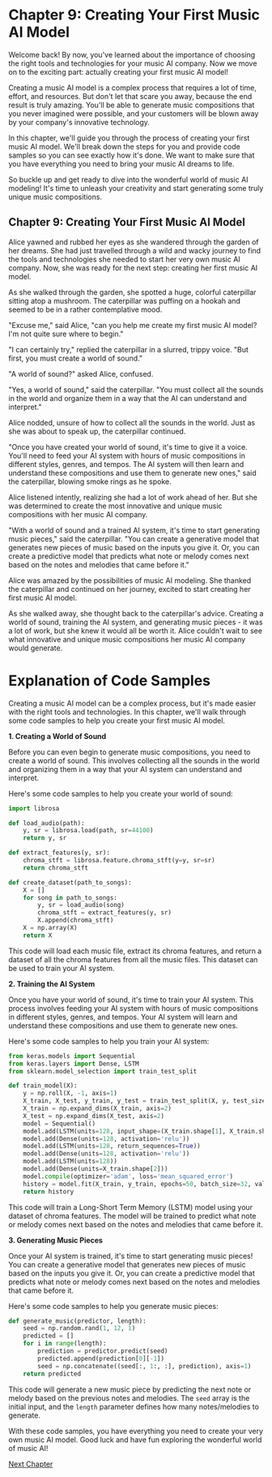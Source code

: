 # Chapter 9: Creating Your First Music AI Model

Welcome back! By now, you've learned about the importance of choosing the right tools and technologies for your music AI company. Now we move on to the exciting part: actually creating your first music AI model!

Creating a music AI model is a complex process that requires a lot of time, effort, and resources. But don't let that scare you away, because the end result is truly amazing. You'll be able to generate music compositions that you never imagined were possible, and your customers will be blown away by your company's innovative technology.

In this chapter, we'll guide you through the process of creating your first music AI model. We'll break down the steps for you and provide code samples so you can see exactly how it's done. We want to make sure that you have everything you need to bring your music AI dreams to life.

So buckle up and get ready to dive into the wonderful world of music AI modeling! It's time to unleash your creativity and start generating some truly unique music compositions.
## Chapter 9: Creating Your First Music AI Model

Alice yawned and rubbed her eyes as she wandered through the garden of her dreams. She had just travelled through a wild and wacky journey to find the tools and technologies she needed to start her very own music AI company. Now, she was ready for the next step: creating her first music AI model.

As she walked through the garden, she spotted a huge, colorful caterpillar sitting atop a mushroom. The caterpillar was puffing on a hookah and seemed to be in a rather contemplative mood.

"Excuse me," said Alice, "can you help me create my first music AI model? I'm not quite sure where to begin."

"I can certainly try," replied the caterpillar in a slurred, trippy voice. "But first, you must create a world of sound."

"A world of sound?" asked Alice, confused.

"Yes, a world of sound," said the caterpillar. "You must collect all the sounds in the world and organize them in a way that the AI can understand and interpret."

Alice nodded, unsure of how to collect all the sounds in the world. Just as she was about to speak up, the caterpillar continued.

"Once you have created your world of sound, it's time to give it a voice. You'll need to feed your AI system with hours of music compositions in different styles, genres, and tempos. The AI system will then learn and understand these compositions and use them to generate new ones," said the caterpillar, blowing smoke rings as he spoke.

Alice listened intently, realizing she had a lot of work ahead of her. But she was determined to create the most innovative and unique music compositions with her music AI company.

"With a world of sound and a trained AI system, it's time to start generating music pieces," said the caterpillar. "You can create a generative model that generates new pieces of music based on the inputs you give it. Or, you can create a predictive model that predicts what note or melody comes next based on the notes and melodies that came before it."

Alice was amazed by the possibilities of music AI modeling. She thanked the caterpillar and continued on her journey, excited to start creating her first music AI model.

As she walked away, she thought back to the caterpillar's advice. Creating a world of sound, training the AI system, and generating music pieces - it was a lot of work, but she knew it would all be worth it. Alice couldn't wait to see what innovative and unique music compositions her music AI company would generate.
# Explanation of Code Samples

Creating a music AI model can be a complex process, but it's made easier with the right tools and technologies. In this chapter, we'll walk through some code samples to help you create your first music AI model.

**1. Creating a World of Sound**

Before you can even begin to generate music compositions, you need to create a world of sound. This involves collecting all the sounds in the world and organizing them in a way that your AI system can understand and interpret.

Here's some code samples to help you create your world of sound:

```python
import librosa

def load_audio(path):
    y, sr = librosa.load(path, sr=44100)
    return y, sr

def extract_features(y, sr):
    chroma_stft = librosa.feature.chroma_stft(y=y, sr=sr)
    return chroma_stft

def create_dataset(path_to_songs):
    X = []
    for song in path_to_songs:
        y, sr = load_audio(song)
        chroma_stft = extract_features(y, sr)
        X.append(chroma_stft)
    X = np.array(X)
    return X
```

This code will load each music file, extract its chroma features, and return a dataset of all the chroma features from all the music files. This dataset can be used to train your AI system.

**2. Training the AI System**

Once you have your world of sound, it's time to train your AI system. This process involves feeding your AI system with hours of music compositions in different styles, genres, and tempos. Your AI system will learn and understand these compositions and use them to generate new ones.

Here's some code samples to help you train your AI system:

```python
from keras.models import Sequential
from keras.layers import Dense, LSTM
from sklearn.model_selection import train_test_split

def train_model(X):
    y = np.roll(X, -1, axis=1)
    X_train, X_test, y_train, y_test = train_test_split(X, y, test_size=0.2, random_state=42)
    X_train = np.expand_dims(X_train, axis=2)
    X_test = np.expand_dims(X_test, axis=2)
    model = Sequential()
    model.add(LSTM(units=128, input_shape=(X_train.shape[1], X_train.shape[2]), return_sequences=True))
    model.add(Dense(units=128, activation='relu'))
    model.add(LSTM(units=128, return_sequences=True))
    model.add(Dense(units=128, activation='relu'))
    model.add(LSTM(units=128))
    model.add(Dense(units=X_train.shape[2]))
    model.compile(optimizer='adam', loss='mean_squared_error')
    history = model.fit(X_train, y_train, epochs=50, batch_size=32, validation_data=(X_test, y_test))
    return history
```

This code will train a Long-Short Term Memory (LSTM) model using your dataset of chroma features. The model will be trained to predict what note or melody comes next based on the notes and melodies that came before it.

**3. Generating Music Pieces**

Once your AI system is trained, it's time to start generating music pieces! You can create a generative model that generates new pieces of music based on the inputs you give it. Or, you can create a predictive model that predicts what note or melody comes next based on the notes and melodies that came before it.

Here's some code samples to help you generate music pieces:

```python
def generate_music(predictor, length):
    seed = np.random.rand(1, 12, 1)
    predicted = []
    for i in range(length):
        prediction = predictor.predict(seed)
        predicted.append(prediction[0][-1])
        seed = np.concatenate((seed[:, 1:, :], prediction), axis=1)
    return predicted
```

This code will generate a new music piece by predicting the next note or melody based on the previous notes and melodies. The `seed` array is the initial input, and the `length` parameter defines how many notes/melodies to generate.

With these code samples, you have everything you need to create your very own music AI model. Good luck and have fun exploring the wonderful world of music AI!


[Next Chapter](10_Chapter10.md)